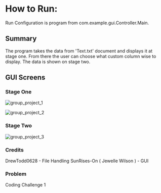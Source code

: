 # How to Run:

Run Configuration is  program from com.example.gui.Controller.Main.

## Summary

The program takes the data from 'Text.txt' document and displays it at stage one. From there the user can choose what custom column wise to display. The data is shown on stage two. 

## GUI Screens
### Stage One

![group_project_1](https://user-images.githubusercontent.com/74629827/186944744-0c64d977-d225-4f0e-9dcc-a3118d08dbe0.png)

![group_project_2](https://user-images.githubusercontent.com/74629827/186944753-e8803027-2cd4-4c43-b190-16e7c3f84204.png)

### Stage Two

![group_project_3](https://user-images.githubusercontent.com/74629827/186944760-15e2e0a8-88f7-447c-ad46-324874c6ba09.png)

### Credits
DrewTodd0628 - File Handling
SunRises-On ( Jewelle Wilson ) - GUI

### Problem

Coding Challenge 1
